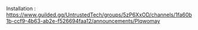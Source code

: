 Installation : https://www.guilded.gg/UntrustedTech/groups/5zP6XxOD/channels/1fa60b1b-ccf9-4b63-ab2e-f526694faa12/announcements/Plqwomay
